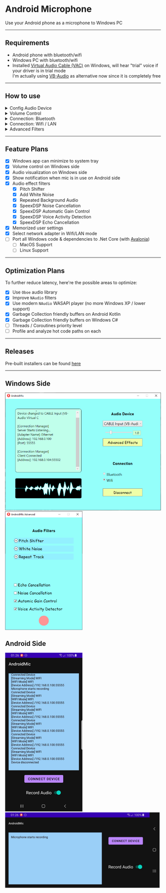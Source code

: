 # Android Microphone

Use your Android phone as a microphone to Windows PC

------

## Requirements  
* Android phone with bluetooth/wifi  
* Windows PC with bluetooth/wifi  
* Installed [Virtual Audio Cable (VAC)](https://vac.muzychenko.net/en/) on Windows, will hear "trial" voice if your driver is in trial mode  
  I'm actually using [VB-Audio](https://vb-audio.com/Cable/) as alternative now since it is completely free  

------

## How to use  

<details>
<summary>Config Audio Device</summary>

1. Run Windows side app  
2. Select audio speaker from drop down list to the one that VB created  
   <img src="Assets/sound_config1.png" width="300" alt="sound config1">  
3. Use the corresponding microphone created by VB  
   <img src="Assets/sound_config2.png" width="300" alt="sound config2">  
4. In `Properties` of both, make sure both set default format to following:  
   <img src="Assets/sound_config4.png" width="300" alt="sound config4">  
5. For speaker, click `Configure Speakers` and set channel to `Mono`:  
   <img src="Assets/sound_config3.png" width="300" alt="sound config3">  
6. For microphone, click `Properties` and set following:  
   <img src="Assets/sound_config5.png" width="300" alt="sound config5">

On my machine, this setup has the lowest delay and best sound quality.  
Can further improve audio latency by opening `VBCABLE_ControlPanel.exe` (from downloaded folder of VB) and set `Max Latency` in Options to 2048 smp:  
<img src="Assets/sound_config6.png" width="600" alt="sound config6">

Do not set to 512 smp since that will cause most buffers lost. If 2048 has no sound or bad quality, consider a higher smp.

</details>

<details>
<summary>Volume Control</summary>

1. Run Windows side app  
2. Drag slider to control volune  

</details>

<details>
<summary>Connection: Bluetooth</summary>

1. Make sure PC and phone are paired once  
2. Check `Bluetooth` button on Windows app  
3. Click `Connect` on Windows app to start server  
4. Click `Connect` on Android app to connect  
5. Tap `Record Audio` on Android app to start transferring audio  

</details>

<details>
<summary>Connection: Wifi / LAN</summary>

1. Make sure PC and phone are under the same network  
   1. Can be under the same router with Wifi  
   2. Can have PC connected to ethernet of the same router  
   3. Can have PC connected to phone by cable and enable USB tethering on phone  
2. Click `Connect` on Windows app to start server  
3. Click `Connect` on Android app to connect  
4. Enter `IP` and `Port` (displayed on Windows side) on Android app  
5. Tap `Record Audio` on Android app to start transferring audio  

</details>

<details>
<summary>Advanced Filters</summary>

1. Run Windows side app  
2. Connect phone to app  
3. Click `Advanced Effects` to open advanced settings window  
4. Expand a filter and check `enabled` to test effects  

__Pitch Shifter__:  
* Slider controls pitch shift factor  

__White Noise__:  
* Slider controls the noise strength  

__Repeat Track__:  
* Check `Repeat` to enable looped audio track  
* Slider controls audio track volume strength  
* `Select File` to select an audio file to play  

__SpeexDSP Filters__:  
* Check corresponding filters to enable/disable   
* If Echo Cancellation does not work (your friend hears echo from your speaker)  
  Try re-enable echo cancellation to restart cancellation state  
  Echo Cancellation may take a while (5-10s) to optimize  

</details>

------

## Feature Plans  

- [x] Windows app can minimize to system tray  
- [x] Volume control on Windows side  
- [x] Audio visualization on Windows side  
- [x] Show notification when mic is in use on Android side  
- [x] Audio effect filters  
  - [x] Pitch Shifter  
  - [x] Add White Noise  
  - [x] Repeated Background Audio  
  - [x] SpeexDSP Noise Cancellation  
  - [x] SpeexDSP Automatic Gain Control  
  - [x] SpeexDSP Voice Activity Detection  
  - [x] SpeexDSP Echo Cancellation  
- [x] Memorized user settings
- [x] Select network adapter in Wifi/LAN mode
- [ ] Port all Windows code & dependencies to .Net Core (with [Avalonia](https://github.com/AvaloniaUI/Avalonia))
  - [ ] MacOS Support
  - [ ] Linux Support

------

## Optimization Plans

To further reduce latency, here're the possible areas to optimize:
- [x] Use `Oboe` audio library
- [x] Improve `NAudio` filters
- [x] Use modern `NAudio` WASAPI player (no more Windows XP / lower support)
- [x] Garbage Collection friendly buffers on Android Kotlin
- [x] Garbage Collection friendly buffers on Windows C#
- [ ] Threads / Coroutines priority level
- [ ] Profile and analyze hot code paths on each

------

## Releases

Pre-built installers can be found [here](https://github.com/teamclouday/AndroidMic/releases)  

------

## Windows Side

<p float="left">
<img src="Assets/p1.png" width="510" alt="Windows Side">
<img src="Assets/p4.png" width="250" alt="Windows Side">
</p>

## Android Side

<img src="Assets/p2.jpg" width="250" alt="Android Side">  

<img src="Assets/p3.jpg" width="500" alt="Android Side">


